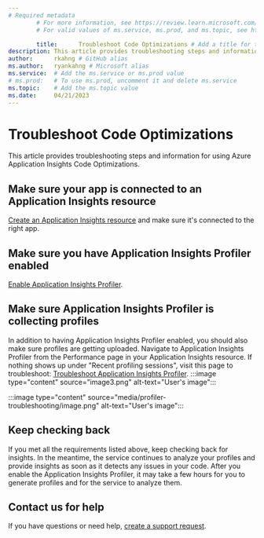 ```yaml
---
# Required metadata
		# For more information, see https://review.learn.microsoft.com/en-us/help/platform/learn-editor-add-metadata?branch=main
		# For valid values of ms.service, ms.prod, and ms.topic, see https://review.learn.microsoft.com/en-us/help/platform/metadata-taxonomies?branch=main

		title:      Troubleshoot Code Optimizations # Add a title for the browser tab
description: This article provides troubleshooting steps and information for using Azure Application Insights Code Optimizations # Add a meaningful description for search results
author:      rkahng # GitHub alias
ms.author:   ryankahng # Microsoft alias
ms.service:  # Add the ms.service or ms.prod value
# ms.prod:   # To use ms.prod, uncomment it and delete ms.service
ms.topic:    # Add the ms.topic value
ms.date:     04/21/2023
---
```


# Troubleshoot Code Optimizations

This article provides troubleshooting steps and information for using Azure Application Insights Code Optimizations.
## Make sure your app is connected to an Application Insights resource

[Create an Application Insights resource](/azure/azure-monitor/app/create-workspace-resource) and make sure it's connected to the right app.
## Make sure you have Application Insights Profiler enabled

[Enable Application Insights Profiler](/azure/azure-monitor/profiler/profiler-overview).
## Make sure Application Insights Profiler is collecting profiles

In addition to having Application Insights Profiler enabled, you should also make sure profiles are getting uploaded. Navigate to Application Insights Profiler from the Performance page in your Application Insights resource. If nothing shows up under "Recent profiling sessions", visit this page to troubleshoot: [Troubleshoot Application Insights Profiler](/troubleshoot/azure/azure-monitor/app-insights/profiler-troubleshooting).
:::image type="content" source="image3.png" alt-text="User's image":::

:::image type="content" source="media/profiler-troubleshooting/image.png" alt-text="User's image":::

## Keep checking back

If you met all the requirements listed above, keep checking back for insights. In the meantime, the service continues to analyze your profiles and provide insights as soon as it detects any issues in your code. After you enable the Application Insights Profiler, it may take a few hours for you to generate profiles and for the service to analyze them.
## Contact us for help

If you have questions or need help, [create a support request](https://ms.portal.azure.com/#blade/Microsoft_Azure_Support/HelpAndSupportBlade/overview?DMC=troubleshoot).
